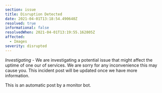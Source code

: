```yaml
---
section: issue
title: Disruption Detected
date: 2021-04-01T13:18:54.490640Z
resolved: true
informational: false
resolvedWhen: 2021-04-01T13:19:55.162805Z
affected:
  - Images
severity: disrupted
---
```

*Investigating* - We are investigating a potential issue that might affect the uptime of one our of services. We are sorry for any inconvenience this may cause you. This incident post will be updated once we have more information.

This is an automatic post by a monitor bot.
        
